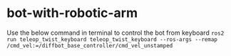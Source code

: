# bot-with-robotic-arm

Use the below command in terminal to control the bot from keyboard
```ros2 run teleop_twist_keyboard teleop_twist_keyboard --ros-args --remap /cmd_vel:=/diffbot_base_controller/cmd_vel_unstamped```
